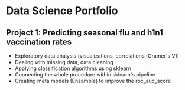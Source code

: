 # Data Science Portfolio

## Project 1: Predicting seasonal flu and h1n1 vaccination rates
- Exploratory data analysis (visualizations, correlations (Cramer's V))
- Dealing with missing data, data cleaning
- Applying classification algorithms using sklearn
- Connecting the whole procedure within sklearn's pipeline
- Creating meta models (Ensamble) to improve the roc_auc_score


